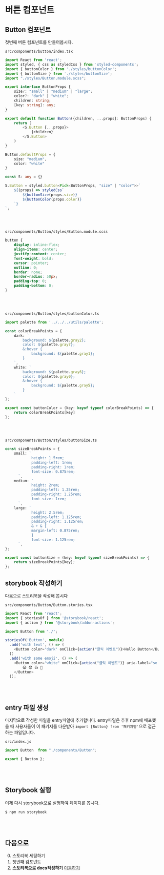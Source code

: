 # 버튼 컴포넌트

## Button 컴포넌트
첫번째 버튼 컴포넌트를 만들어봅시다.

`src/components/button/index.tsx`
```typescript
import React from 'react';
import styled, { css as styledCss } from 'styled-components';
import { buttonColor } from './styles/buttonColor';
import { buttonSize } from './styles/buttonSize';
import "./styles/Button.module.scss";

export interface ButtonProps {
    size?: "small" | "medium" | "large";
    color?: "dark" | "white";
    children: string;
    [key: string]: any;
}

export default function Button({children, ...props}: ButtonProps) {
    return (
        <S.Button {...props}>
            {children}
        </S.Button>
    )
}

Button.defaultProps = {
    size: "medium",
    color: "white"
}

const S: any = {}

S.Button = styled.button<Pick<ButtonProps, "size" | "color">>`
    ${(props) => styledCss`
        ${buttonSize(props.size)}
        ${buttonColor(props.color)}
    `}
`;
```

<br /><br />

`src/components/Button/styles/Button.module.scss`
```scss
button {   
    display: inline-flex;
    align-items: center;
    justify-content: center;
    font-weight: bold;
    cursor: pointer;
    outline: 0;
    border: none;
    border-radius: 50px;
    padding-top: 0;
    padding-bottom: 0;
}
```

<br /><br />

`src/components/Button/styles/buttonColor.ts`
```typescript
import palette from '../../../utils/palette';

const colorBreakPoints = {
    dark: `
        background: ${palette.gray2};
        color: ${palette.gray7};
        &:hover {
            background: ${palette.gray1};
        }
    `,
    white: `
        background: ${palette.gray6};
        color: ${palette.gray0};
        &:hover {
            background: ${palette.gray5};
        }
    `
};

export const buttonColor = (key: keyof typeof colorBreakPoints) => {
    return colorBreakPoints[key]
};
```

<br /><br />

`src/components/Button/styles/buttonSize.ts`
```typescript
const sizeBreakPoints = {
    small: `
            height: 1.5rem;
            padding-left: 1rem;
            padding-right: 1rem;
            font-size: 0.875rem;
      `,
    medium: `
            height: 2rem;
            padding-left: 1.25rem;
            padding-right: 1.25rem;
            font-size: 1rem;
      `,
    large: `
            height: 2.5rem;
            padding-left: 1.125rem;
            padding-right: 1.125rem;
            & + & {
            margin-left: 0.875rem;
            }
            font-size: 1.125rem;
      `,
};

export const buttonSize = (key: keyof typeof sizeBreakPoints) => {
    return sizeBreakPoints[key];
};
```

## storybook 작성하기
다음으로 스토리북을 작성해 봅시다

`src/components/Button/Button.stories.tsx`
```typescript
import React from 'react';
import { storiesOf } from '@storybook/react';
import { action } from '@storybook/addon-actions';

import Button from './';

storiesOf('Button', module)
  .add('with text', () => (
    <Button color="dark" onClick={action("클릭 이벤트")}>Hello Button</Button>
  ))
  .add('with some emoji', () => (
    <Button color="white" onClick={action("클릭 이벤트")} aria-label="so cool">
        😀 😎 👍 💯
    </Button>
  ));
```

<br /><br />

## entry 파일 생성
마지막으로 작성한 파일을 entry파일에 추가합니다.
entry파일은 추후 npm에 배포했을 때 사용자들이 이 패키지를 다운받아 `import {Button} from '패키지명'`으로 접근하는 파일입니다.

`src/index.js`
```typescript
import Button  from "./components/Button";

export { Button };
```

<br /><br />

## Storybook 실행
이제 다시 storybook으로 실행하여 페이지를 봅니다.

```bash
$ npm run storybook
```

<br/><br/>

## 다음으로
0. 스토리북 세팅하기
1. 첫번째 컴포넌트 
2. **스토리북으로 docs작성하기** [이동하기](../2_storybook_docs/README.md)
